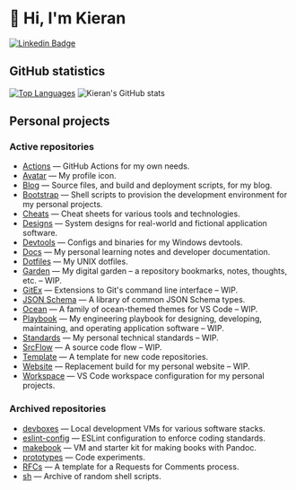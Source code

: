 # 👋 Hi, I'm Kieran

[![Linkedin Badge](https://img.shields.io/badge/-kieranpotts-blue?style=flat-square&logo=Linkedin&logoColor=white&link=https://www.linkedin.com/in/kieranpotts/)](https://www.linkedin.com/in/kieranpotts/)

## GitHub statistics

[![Top Languages](https://github-readme-stats.vercel.app/api/top-langs/?username=kieranpotts&layout=donut&cache_seconds=86400&custom_title=Languages)](https://github.com/kieranpotts)
![Kieran's GitHub stats](https://github-readme-stats.vercel.app/api?username=kieranpotts&show_icons=true&hide_rank=true&cache_seconds=86400&custom_title=Activity)

## Personal projects

### Active repositories

- [Actions](https://github.com/kieranpotts/actions) — GitHub Actions for my own needs.
- [Avatar](https://github.com/kieranpotts/avatar) — My profile icon.
- [Blog](https://github.com/kieranpotts/blog) — Source files, and build and deployment scripts, for my blog.
- [Bootstrap](https://github.com/kieranpotts/bootstrap) — Shell scripts to provision the development environment for my personal projects.
- [Cheats](https://github.com/kieranpotts/cheats) — Cheat sheets for various tools and technologies.
- [Designs](https://github.com/kieranpotts/designs) — System designs for real-world and fictional application software.
- [Devtools](https://github.com/kieranpotts/devtools) — Configs and binaries for my Windows devtools.
- [Docs](https://github.com/kieranpotts/docs) — My personal learning notes and developer documentation.
- [Dotfiles](https://github.com/kieranpotts/dotfiles) — My UNIX dotfiles.
- [Garden](https://github.com/kieranpotts/garden) — My digital garden – a repository bookmarks, notes, thoughts, etc. – WIP.
- [GitEx](https://github.com/kieranpotts/gitex) — Extensions to Git's command line interface – WIP.
- [JSON Schema](https://github.com/kieranpotts/json-schema) — A library of common JSON Schema types.
- [Ocean](https://github.com/kieranpotts/ocean) — A family of ocean-themed themes for VS Code – WIP.
- [Playbook](https://github.com/kieranpotts/playbook) — My engineering playbook for designing, developing, maintaining, and operating application software – WIP.
- [Standards](https://github.com/kieranpotts/standards) — My personal technical standards – WIP.
- [SrcFlow](https://github.com/kieranpotts/standards) — A source code flow – WIP.
- [Template](https://github.com/kieranpotts/template) — A template for new code repositories.
- [Website](https://github.com/kieranpotts/template) — Replacement build for my personal website – WIP.
- [Workspace](https://github.com/kieranpotts/workspace) — VS Code workspace configuration for my personal projects.

### Archived repositories

- [devboxes](https://github.com/kieranpotts/devboxes) — Local development VMs for various software stacks.
- [eslint-config](https://github.com/kieranpotts/eslint-config) — ESLint configuration to enforce coding standards.
- [makebook](https://github.com/kieranpotts/makebook) — VM and starter kit for making books with Pandoc.
- [prototypes](https://github.com/kieranpotts/prototypes) — Code experiments.
- [RFCs](https://github.com/kieranpotts/rfcs) — A template for a Requests for Comments process.
- [sh](https://github.com/kieranpotts/sh) — Archive of random shell scripts.
